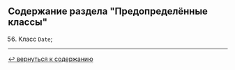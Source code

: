 ## Содержание раздела "Предопределённые классы"
56. Класс `Date`;

<hr>

[↩️ вернуться к содержанию](https://github.com/kondaaakov/study-php-oop#-содержание)